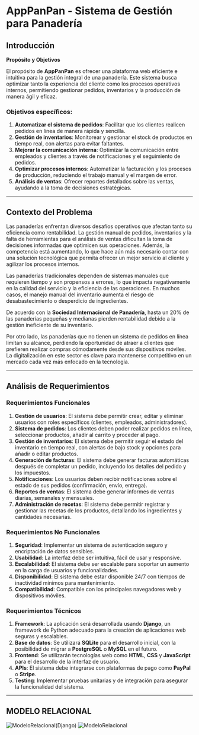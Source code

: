 # AppPanPan - Sistema de Gestión para Panadería

## Introducción

**Propósito y Objetivos**

El propósito de **AppPanPan** es ofrecer una plataforma web eficiente e intuitiva para la gestión integral de una panadería. Este sistema busca optimizar tanto la experiencia del cliente como los procesos operativos internos, permitiendo gestionar pedidos, inventarios y la producción de manera ágil y eficaz.

### Objetivos específicos:
1. **Automatizar el sistema de pedidos**: Facilitar que los clientes realicen pedidos en línea de manera rápida y sencilla.
2. **Gestión de inventarios**: Monitorear y gestionar el stock de productos en tiempo real, con alertas para evitar faltantes.
3. **Mejorar la comunicación interna**: Optimizar la comunicación entre empleados y clientes a través de notificaciones y el seguimiento de pedidos.
4. **Optimizar procesos internos**: Automatizar la facturación y los procesos de producción, reduciendo el trabajo manual y el margen de error.
5. **Análisis de ventas**: Ofrecer reportes detallados sobre las ventas, ayudando a la toma de decisiones estratégicas.

---

## Contexto del Problema

Las panaderías enfrentan diversos desafíos operativos que afectan tanto su eficiencia como rentabilidad. La gestión manual de pedidos, inventarios y la falta de herramientas para el análisis de ventas dificultan la toma de decisiones informadas que optimicen sus operaciones. Además, la competencia está aumentando, lo que hace aún más necesario contar con una solución tecnológica que permita ofrecer un mejor servicio al cliente y agilizar los procesos internos.

Las panaderías tradicionales dependen de sistemas manuales que requieren tiempo y son propensos a errores, lo que impacta negativamente en la calidad del servicio y la eficiencia de las operaciones. En muchos casos, el manejo manual del inventario aumenta el riesgo de desabastecimiento o desperdicio de ingredientes.

De acuerdo con la **Sociedad Internacional de Panadería**, hasta un 20% de las panaderías pequeñas y medianas pierden rentabilidad debido a la gestión ineficiente de su inventario.

Por otro lado, las panaderías que no tienen un sistema de pedidos en línea limitan su alcance, perdiendo la oportunidad de atraer a clientes que prefieren realizar compras cómodamente desde sus dispositivos móviles. La digitalización en este sector es clave para mantenerse competitivo en un mercado cada vez más enfocado en la tecnología.

---

## Análisis de Requerimientos

### Requerimientos Funcionales

1. **Gestión de usuarios**: El sistema debe permitir crear, editar y eliminar usuarios con roles específicos (clientes, empleados, administradores).
2. **Sistema de pedidos**: Los clientes deben poder realizar pedidos en línea, seleccionar productos, añadir al carrito y proceder al pago.
3. **Gestión de inventarios**: El sistema debe permitir seguir el estado del inventario en tiempo real, con alertas de bajo stock y opciones para añadir o editar productos.
4. **Generación de facturas**: El sistema debe generar facturas automáticas después de completar un pedido, incluyendo los detalles del pedido y los impuestos.
5. **Notificaciones**: Los usuarios deben recibir notificaciones sobre el estado de sus pedidos (confirmación, envío, entrega).
6. **Reportes de ventas**: El sistema debe generar informes de ventas diarias, semanales y mensuales.
7. **Administración de recetas**: El sistema debe permitir registrar y gestionar las recetas de los productos, detallando los ingredientes y cantidades necesarias.

### Requerimientos No Funcionales

1. **Seguridad**: Implementar un sistema de autenticación seguro y encriptación de datos sensibles.
2. **Usabilidad**: La interfaz debe ser intuitiva, fácil de usar y responsive.
3. **Escalabilidad**: El sistema debe ser escalable para soportar un aumento en la carga de usuarios y funcionalidades.
4. **Disponibilidad**: El sistema debe estar disponible 24/7 con tiempos de inactividad mínimos para mantenimiento.
5. **Compatibilidad**: Compatible con los principales navegadores web y dispositivos móviles.

### Requerimientos Técnicos

1. **Framework**: La aplicación será desarrollada usando **Django**, un framework de Python adecuado para la creación de aplicaciones web seguras y escalables.
2. **Base de datos**: Se utilizará **SQLite** para el desarrollo inicial, con la posibilidad de migrar a **PostgreSQL** o **MySQL** en el futuro.
3. **Frontend**: Se utilizarán tecnologías web como **HTML**, **CSS** y **JavaScript** para el desarrollo de la interfaz de usuario.
4. **APIs**: El sistema debe integrarse con plataformas de pago como **PayPal** o **Stripe**.
5. **Testing**: Implementar pruebas unitarias y de integración para asegurar la funcionalidad del sistema.

---



## MODELO RELACIONAL
![ModeloRelacional(Django)](https://github.com/user-attachments/assets/d9db8b85-996a-4a24-9b68-204a71fa35eb)
![ModeloRelacional](https://github.com/user-attachments/assets/38e2afe2-de81-469a-ae9a-4a4797cdd26e)














